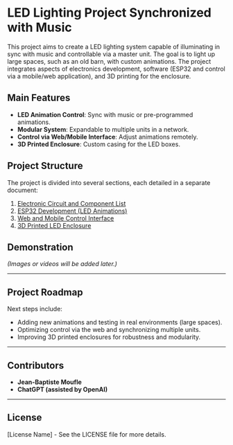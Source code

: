 # LED Lighting Project Synchronized with Music

This project aims to create a LED lighting system capable of illuminating in sync with music and controllable via a master unit. The goal is to light up large spaces, such as an old barn, with custom animations. The project integrates aspects of electronics development, software (ESP32 and control via a mobile/web application), and 3D printing for the enclosure.

## Main Features

- **LED Animation Control**: Sync with music or pre-programmed animations.
- **Modular System**: Expandable to multiple units in a network.
- **Control via Web/Mobile Interface**: Adjust animations remotely.
- **3D Printed Enclosure**: Custom casing for the LED boxes.

## Project Structure

The project is divided into several sections, each detailed in a separate document:

1. [Electronic Circuit and Component List](docs/electronics.md)
2. [ESP32 Development (LED Animations)](docs/esp32_dev.md)
3. [Web and Mobile Control Interface](docs/web_control.md)
4. [3D Printed LED Enclosure](docs/3d_print.md)

## Demonstration

*(Images or videos will be added later.)*

---

## Project Roadmap

Next steps include:
- Adding new animations and testing in real environments (large spaces).
- Optimizing control via the web and synchronizing multiple units.
- Improving 3D printed enclosures for robustness and modularity.

---

## Contributors

- **Jean-Baptiste Moufle**
- **ChatGPT (assisted by OpenAI)**

---

## License

[License Name] - See the LICENSE file for more details.